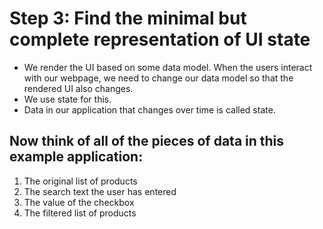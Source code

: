 # Step 3: Find the minimal but complete representation of UI state 

- We render the UI based on some data model. When the users interact with our webpage, we need to change our data model so that the rendered UI also changes.
- We use state for this.
- Data in our application that changes over time is called state.


## Now think of all of the pieces of data in this example application:

1. The original list of products
2. The search text the user has entered
3. The value of the checkbox
4. The filtered list of products
